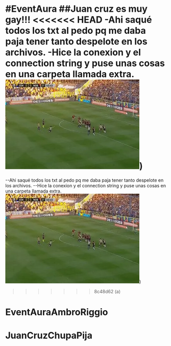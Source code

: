 #EventAura
##Juan cruz es muy gay!!!
<<<<<<< HEAD
-Ahi saqué todos los txt al pedo pq me daba paja tener tanto despelote en los archivos.
-Hice la conexion y el connection string y puse unas cosas en una carpeta llamada extra.
![La tenes adentro buto](image-1.png))
=======
--Ahi saqué todos los txt al pedo pq me daba paja tener tanto despelote en los archivos.
--Hice la conexion y el connection string y puse unas cosas en una carpeta llamada extra.
![La tenes adentro buto](image-1.png))
>>>>>>> 8c48d62 (a)
# EventAuraAmbroRiggio
# JuanCruzChupaPija
